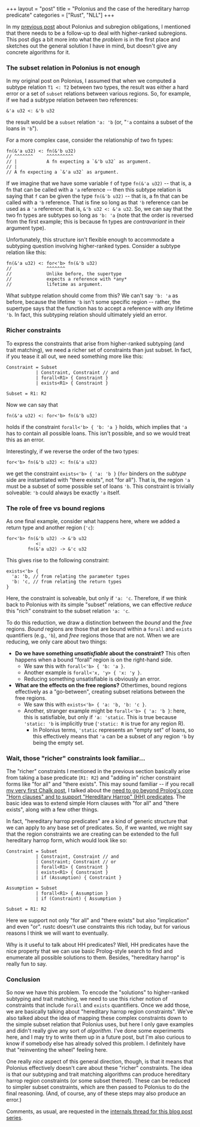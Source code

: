 +++
layout = "post"
title = "Polonius and the case of the hereditary harrop predicate"
categories = ["Rust", "NLL"]
+++

In my [previous post][pp] about Polonius and subregion obligations, I
mentioned that there needs to be a follow-up to deal with
higher-ranked subregions. This post digs a bit more into what the
*problem* is in the first place and sketches out the general solution
I have in mind, but doesn't give any concrete algorithms for it.

[pp]: /blog/2019/01/17/polonius-and-region-errors/

### The subset relation in Polonius is not enough

In my original post on Polonius, I assumed that when we computed a
subtype relation `T1 <: T2` between two types, the result was either a
hard error or a set of `subset` relations between various regions.
So, for example, if we had a subtype relation between two references:

```
&'a u32 <: &'b u32
```

the result would be a `subset` relation `'a: 'b` (or, "`'a` contains a
subset of the loans in `'b`").

For a more complex case, consider the relationship of two fn types:

```
fn(&'a u32) <: fn(&'b u32)
// ^^^^^^^     ^^^^^^^^^^
// |           A fn expecting a `&'b u32` as argument.
// |
// A fn expecting a `&'a u32` as argument.
```

If we imagine that we have some variable `f` of type `fn(&'a u32)` --
that is, a fn that can be called with a `'a` reference -- then this
subtype relation is saying that `f` can be given the type `fn(&'b
u32)` -- that is, a fn that can be called with a `'b` reference.  That
is fine so long as that `'b` reference can be used as a `'a`
reference: that is, `&'b u32 <: &'a u32`. So, we can say that the two
fn types are subtypes so long as `'b: 'a` (note that the order is
reversed from the first example; this is because fn types are
*contravariant* in their argument type).

Unfortunately, this structure isn't flexible enough to accommodate a
subtyping question involving higher-ranked types. Consider a subtype
relation like this:

```
fn(&'a u32) <: for<'b> fn(&'b u32)
//             ^^^^^^^
//             Unlike before, the supertype
//             expects a reference with *any*
//             lifetime as argument.
```

What subtype relation should come from this? We can't say `'b: 'a` as
before, because the lifetime `'b` isn't some specific region --
rather, the supertype says that the function has to accept a reference
with *any* lifetime `'b`. In fact, this subtyping relation should
ultimately yield an error.

### Richer constraints

To express the constraints that arise from higher-ranked subtyping
(and trait matching), we need a richer set of constraints than just
subset. In fact, if you tease it all out, we need something more like
this:

```
Constraint = Subset
           | Constraint, Constraint // and
           | forall<R1> { Constraint }
           | exists<R1> { Constraint }

Subset = R1: R2  
```

Now we can say that

```
fn(&'a u32) <: for<'b> fn(&'b u32)
```

holds if the constraint `forall<'b> { 'b: 'a }` holds, which implies
that `'a` has to contain all possible loans. This isn't possible, and
so we would treat this as an error.

Interestingly, if we reverse the order of the two types:

```
for<'b> fn(&'b u32) <: fn(&'a u32)
```

we get the constraint `exists<'b> { 'a: 'b }` (`for` binders on the
*subtype* side are instantiated with "there exists", not "for
all"). That is, the region `'a` must be a subset of some possible set
of loans `'b`. This constraint is trivially solveable: `'b` could
always be exactly `'a` itself.

### The role of free vs bound regions

As one final example, consider what happens here, where we added a
return type and another region (`'c`):

```
for<'b> fn(&'b u32) -> &'b u32
           <:
        fn(&'a u32) -> &'c u32
```

This gives rise to the following constraint:

```
exists<'b> {
  'a: 'b, // from relating the parameter types
  'b: 'c, // from relating the return types
}
```

Here, the constraint is solveable, but only if `'a: 'c`. Therefore, if
we think back to Polonius with its simple "subset" relations, we can
effective *reduce* this "rich" constraint to the subset relation `'a:
'c`.

To do this reduction, we draw a distinction between the *bound* and
the *free* regions. *Bound* regions are those that are bound within a
`forall` and `exists` quantifiers (e.g., `'b`), and *free* regions
those that are not. When we are reducing, we only care about two things:

- **Do we have something *unsatisfiable* about the constraint?** This
  often happens when a bound "forall" region is on the right-hand
  side.
  - We saw this with `forall<'b> { 'b: 'a }`.
  - Another example is `forall<'x, 'y> { 'x: 'y }`.
  - Reducing something unsatisfiable is obviously an error.
- **What are the effects on the free regions?** Othertimes, bound
  regions effectively as a "go-between", creating subset relations
  between the free regions.
  - We saw this with `exists<'b> { 'a: 'b, 'b: 'c }`.
  - Another, stranger example might be `forall<'b> { 'a: 'b }`: here,
    this is satisfiable, but only if `'a: 'static`. This is true
    because `'static: 'b` is implicitly true (`'static: R` is true for
    any region R).
    - In Polonius terms, `'static` represents an "empty set" of loans,
      so this effectively means that `'a` can be a subset of any
      region `'b` by being the empty set.

### Wait, those "richer" constraints look familiar...

The "richer" constraints I mentioned in the previous section basically
arise from taking a base predicate (`R1: R2`) and "adding in" richer
constraint forms like "for all" and "there exists". This may sound
familiar -- if you recall [my very first Chalk post][chalk1], I talked
about the [need to go beyond Prolog's core "Horn clauses" and to
support "Hereditary Harrop" (HH) predicates][hh]. The basic idea was
to extend simple Horn clauses with "for all" and "there exists", along
with a few other things.

In fact, "hereditary harrop predicates" are a kind of generic
structure that we can apply to any base set of predicates. So, if we
wanted, we might say that the region constraints we are creating can
be extended to the full hereditary harrop form, which would look like
so:

[chalk1]: /blog/2017/01/26/lowering-rust-traits-to-logic/#type-checking-generic-functions-beyond-horn-clauses
[hh]: /blog/2017/01/26/lowering-rust-traits-to-logic/#type-checking-generic-functions-beyond-horn-clauses

```
Constraint = Subset
           | Constraint, Constraint // and
           | Constraint; Constraint // or
           | forall<R1> { Constraint }
           | exists<R1> { Constraint }
           | if (Assumption) { Constraint }
           
Assumption = Subset
           | forall<R1> { Assumption }
           | if (Constraint) { Assumption }

Subset = R1: R2  
```

Here we support not only "for all" and "there exists" but also
"implication" and even "or". rustc doesn't use constraints this rich
today, but for various reasons I think we will want to eventually.

Why is it useful to talk about HH predicates? Well, HH predicates have
the nice property that we can use basic Prolog-style search to find
and enumerate all possible solutions to them. Besides, "hereditary
harrop" is really fun to say.

### Conclusion

So now we have this problem. To encode the "solutions" to
higher-ranked subtyping and trait matching, we need to use this richer
notion of constraints that include `forall` and `exists`
quantifiers. Once we add those, we are basically talking about
"hereditary harrop region constraints". We've also talked about the
idea of mapping these complex constraints down to the simple subset
relation that Polonius uses, but here I only gave examples and didn't
really give any sort of *algorithm*. I've done some experiments here,
and I may try to write them up in a future post, but I'm also curious
to know if somebody else has already solved this problem. I definitely
have that "reinventing the wheel" feeling here.

One really *nice* aspect of this general direction, though, is that it
means that Polonius effectively doesn't care about these "richer"
constraints. The idea is that our subtyping and trait matching
algorithms can produce hereditary harrop region constraints (or some
subset thereof). These can be reduced to simpler subset constraints,
which are then passed to Polonius to do the final reasoning. (And, of
course, any of these steps may also produce an error.)

Comments, as usual, are requested in the [internals thread for this
blog post series][internals].

[internals]: https://internals.rust-lang.org/t/blog-post-an-alias-based-formulation-of-the-borrow-checker/7411
